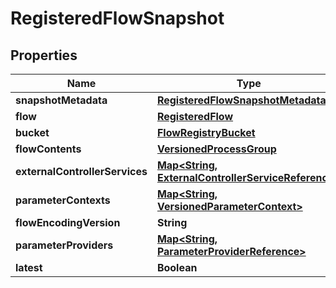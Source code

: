 
# RegisteredFlowSnapshot

## Properties
Name | Type | Description | Notes
------------ | ------------- | ------------- | -------------
**snapshotMetadata** | [**RegisteredFlowSnapshotMetadata**](RegisteredFlowSnapshotMetadata.md) |  |  [optional]
**flow** | [**RegisteredFlow**](RegisteredFlow.md) |  |  [optional]
**bucket** | [**FlowRegistryBucket**](FlowRegistryBucket.md) |  |  [optional]
**flowContents** | [**VersionedProcessGroup**](VersionedProcessGroup.md) |  |  [optional]
**externalControllerServices** | [**Map&lt;String, ExternalControllerServiceReference&gt;**](ExternalControllerServiceReference.md) |  |  [optional]
**parameterContexts** | [**Map&lt;String, VersionedParameterContext&gt;**](VersionedParameterContext.md) |  |  [optional]
**flowEncodingVersion** | **String** |  |  [optional]
**parameterProviders** | [**Map&lt;String, ParameterProviderReference&gt;**](ParameterProviderReference.md) |  |  [optional]
**latest** | **Boolean** |  |  [optional]



